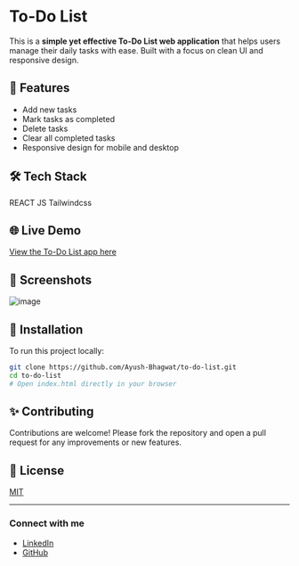 # To-Do List

This is a **simple yet effective To-Do List web application** that helps users manage their daily tasks with ease. Built with a focus on clean UI and responsive design.

## 🚀 Features

- Add new tasks
- Mark tasks as completed
- Delete tasks
- Clear all completed tasks
- Responsive design for mobile and desktop

## 🛠️ Tech Stack

REACT JS
Tailwindcss

## 🌐 Live Demo

[View the To-Do List app here](https://jarvis-to-do-list.vercel.app/)

## 📸 Screenshots

![image](https://github.com/user-attachments/assets/51e7d540-eb1f-451f-bb5b-2ddfed109dd2)

## 🔧 Installation

To run this project locally:

```bash
git clone https://github.com/Ayush-Bhagwat/to-do-list.git
cd to-do-list
# Open index.html directly in your browser
````


## ✨ Contributing

Contributions are welcome! Please fork the repository and open a pull request for any improvements or new features.

## 📄 License

[MIT](LICENSE)

---

### Connect with me

* [LinkedIn](your-linkedin-link)
* [GitHub](https://github.com/Ayush-Bhagwat)

